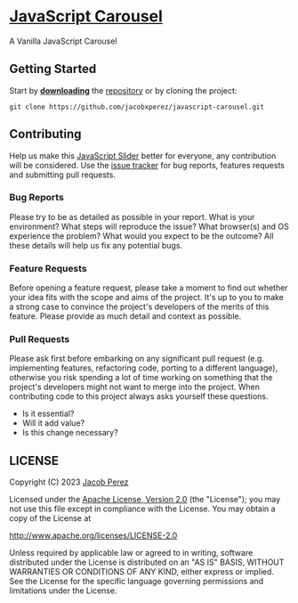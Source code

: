 # [JavaScript Carousel](https://jacobxperez.github.io/javascript-carousel/)

A Vanilla JavaScript Carousel

## Getting Started

Start by **[downloading](https://github.com/jacobxperez/javascript-carousel/archive/master.zip)** the [repository](https://github.com/jacobxperez/javascript-carousel) or by cloning the project:

    git clone https://github.com/jacobxperez/javascript-carousel.git

## Contributing

Help us make this [JavaScript Slider](https://jacobxperez.github.io/javascript-carousel/) better for everyone, any contribution will be considered. Use the [issue tracker](https://github.com/jacobxperez/javascript-carousel/issues) for bug reports, features requests and submitting pull requests.

### Bug Reports

Please try to be as detailed as possible in your report. What is your environment?
What steps will reproduce the issue? What browser(s) and OS experience the problem?
What would you expect to be the outcome? All these details will help us fix any
potential bugs.

### Feature Requests

Before opening a feature request, please take a moment to find out whether your
idea fits with the scope and aims of the project. It's up to you to make a strong
case to convince the project's developers of the merits of this feature. Please
provide as much detail and context as possible.

### Pull Requests

Please ask first before embarking on any significant pull request (e.g. implementing
features, refactoring code, porting to a different language), otherwise you
risk spending a lot of time working on something that the project's developers
might not want to merge into the project. When contributing code to this
project always asks yourself these questions.

* Is it essential?
* Will it add value?
* Is this change necessary?

## LICENSE

Copyright (C) 2023 [Jacob Perez](https://github.com/jacobxperez)

Licensed under the [Apache License, Version 2.0](http://www.apache.org/licenses/LICENSE-2.0) (the "License");
you may not use this file except in compliance with the License.
You may obtain a copy of the License at

<http://www.apache.org/licenses/LICENSE-2.0>

Unless required by applicable law or agreed to in writing, software
distributed under the License is distributed on an "AS IS" BASIS,
WITHOUT WARRANTIES OR CONDITIONS OF ANY KIND, either express or implied.
See the License for the specific language governing permissions and
limitations under the License.
